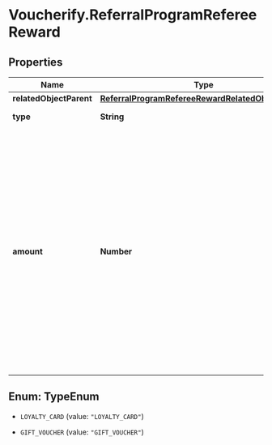 # Voucherify.ReferralProgramRefereeReward

## Properties

Name | Type | Description | Notes
------------ | ------------- | ------------- | -------------
**relatedObjectParent** | [**ReferralProgramRefereeRewardRelatedObjectParent**](ReferralProgramRefereeRewardRelatedObjectParent.md) |  | [optional] 
**type** | **String** | Type of reward. | [optional] 
**amount** | **Number** | Define the number of &#x60;points&#x60; to add to a loyalty card or &#x60;credits&#x60; to the balance on a gift card. In case of the gift card, the value is multiplied by 100 to precisely represent 2 decimal places. For example, $100 amount is written as 10000. | [optional] 



## Enum: TypeEnum


* `LOYALTY_CARD` (value: `"LOYALTY_CARD"`)

* `GIFT_VOUCHER` (value: `"GIFT_VOUCHER"`)




